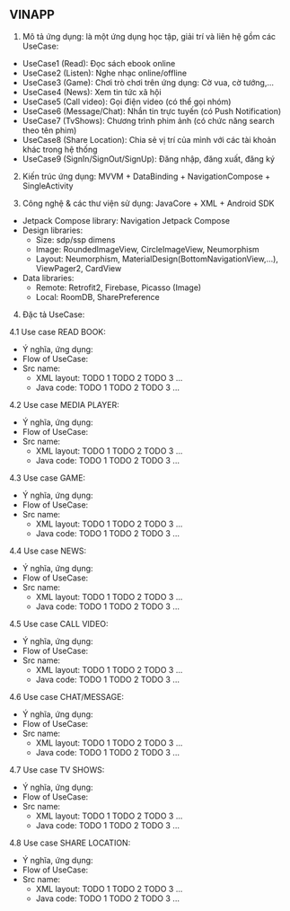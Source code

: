 VINAPP
-

1. Mô tả ứng dụng: là một ứng dụng học tập, giải trí và liên hệ gồm các UseCase:

- UseCase1 (Read): Đọc sách ebook online
- UseCase2 (Listen): Nghe nhạc online/offline
- UseCase3 (Game): Chơi trò chơi trên ứng dụng: Cờ vua, cờ tướng,...
- UseCase4 (News): Xem tin tức xã hội
- UseCase5 (Call video): Gọi điện video (có thể gọi nhóm)
- UseCase6 (Message/Chat): Nhắn tin trực tuyến (có Push Notification)
- UseCase7 (TvShows): Chương trình phim ảnh (có chức năng search theo tên phim)
- UseCase8 (Share Location): Chia sẻ vị trí của mình với các tài khoản khác trong hệ thống
- UseCase9 (SignIn/SignOut/SignUp): Đăng nhập, đăng xuất, đăng ký


2. Kiến trúc ứng dụng: MVVM + DataBinding + NavigationCompose + SingleActivity


3. Công nghệ & các thư viện sử dụng: JavaCore + XML + Android SDK

- Jetpack Compose library: Navigation Jetpack Compose
- Design libraries:
    + Size: sdp/ssp dimens
    + Image: RoundedImageView, CircleImageView, Neumorphism
    + Layout: Neumorphism, MaterialDesign(BottomNavigationView,...), ViewPager2, CardView
- Data libraries:
    + Remote: Retrofit2, Firebase, Picasso (Image)
    + Local: RoomDB, SharePreference


4. Đặc tả UseCase:

4.1 Use case READ BOOK:

- Ý nghĩa, ứng dụng:
- Flow of UseCase:
- Src name:
    + XML layout:
      TODO 1 TODO 2 TODO 3 ...
    + Java code:
      TODO 1 TODO 2 TODO 3 ...

4.2 Use case MEDIA PLAYER:

- Ý nghĩa, ứng dụng:
- Flow of UseCase:
- Src name:
    + XML layout:
      TODO 1 TODO 2 TODO 3 ...
    + Java code:
      TODO 1 TODO 2 TODO 3 ...

4.3 Use case GAME:

- Ý nghĩa, ứng dụng:
- Flow of UseCase:
- Src name:
    + XML layout:
      TODO 1 TODO 2 TODO 3 ...
    + Java code:
      TODO 1 TODO 2 TODO 3 ...

4.4 Use case NEWS:

- Ý nghĩa, ứng dụng:
- Flow of UseCase:
- Src name:
    + XML layout:
      TODO 1 TODO 2 TODO 3 ...
    + Java code:
      TODO 1 TODO 2 TODO 3 ...

4.5 Use case CALL VIDEO:

- Ý nghĩa, ứng dụng:
- Flow of UseCase:
- Src name:
    + XML layout:
      TODO 1 TODO 2 TODO 3 ...
    + Java code:
      TODO 1 TODO 2 TODO 3 ...

4.6 Use case CHAT/MESSAGE:

- Ý nghĩa, ứng dụng:
- Flow of UseCase:
- Src name:
    + XML layout:
      TODO 1 TODO 2 TODO 3 ...
    + Java code:
      TODO 1 TODO 2 TODO 3 ...

4.7 Use case TV SHOWS:

- Ý nghĩa, ứng dụng:
- Flow of UseCase:
- Src name:
    + XML layout:
      TODO 1 TODO 2 TODO 3 ...
    + Java code:
      TODO 1 TODO 2 TODO 3 ...

4.8 Use case SHARE LOCATION:

- Ý nghĩa, ứng dụng:
- Flow of UseCase:
- Src name:
    + XML layout:
      TODO 1 TODO 2 TODO 3 ...
    + Java code:
      TODO 1 TODO 2 TODO 3 ...
    